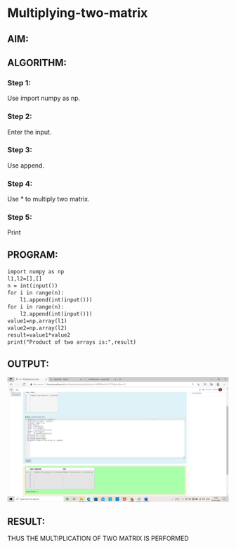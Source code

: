 # Multiplying-two-matrix

## AIM:

## ALGORITHM:

### Step 1:
Use import numpy as np.

### Step 2:
Enter the input.

### Step 3:
Use append.

### Step 4:
Use * to multiply two matrix.

### Step 5:
Print

## PROGRAM: 
~~~
import numpy as np
l1,l2=[],[]
n = int(input())
for i in range(n):
    l1.append(int(input()))
for i in range(n):
    l2.append(int(input()))
value1=np.array(l1)
value2=np.array(l2)
result=value1*value2
print("Product of two arrays is:",result)
~~~
## OUTPUT:
![gitub](multiply.png)
## RESULT:
THUS THE MULTIPLICATION OF TWO MATRIX IS PERFORMED
